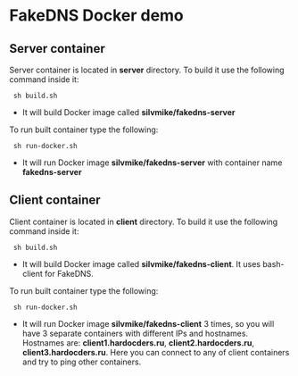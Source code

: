 # FakeDNS Docker demo

## Server container

 Server container is located in **server** directory. To build it use the following command inside it:
 
 ```
  sh build.sh
 ```
 
 * It will build Docker image called **silvmike/fakedns-server**
 
 To run built container type the following:
 
 ```
  sh run-docker.sh
 ```
 
 * It will run Docker image **silvmike/fakedns-server** with container name **fakedns-server**
 
## Client container

 Client container is located in **client** directory. To build it use the following command inside it:
 
 ```
  sh build.sh
 ```
 
 * It will build Docker image called **silvmike/fakedns-client**. It uses bash-client for FakeDNS.
 
 To run built container type the following:
 
 ```
  sh run-docker.sh
 ```
 
 * It will run Docker image **silvmike/fakedns-client** 3 times, so you will have 3 separate containers with different IPs and hostnames.
 Hostnames are: **client1.hardocders.ru**, **client2.hardocders.ru**, **client3.hardocders.ru**. 
 Here you can connect to any of client containers and try to ping other containers.

